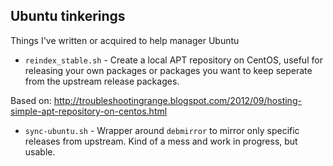 Ubuntu tinkerings
-----------------

Things I've written or acquired to help manager Ubuntu

* `reindex_stable.sh` - Create a local APT repository on CentOS, useful
for releasing your own packages or packages you want to keep seperate
from the upstream release packages.

Based on:
http://troubleshootingrange.blogspot.com/2012/09/hosting-simple-apt-repository-on-centos.html

* `sync-ubuntu.sh` - Wrapper around `debmirror` to mirror only specific
releases from upstream. Kind of a mess and work in progress, but usable.
